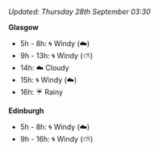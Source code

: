 *Updated: Thursday 28th September 03:30*

**Glasgow**

* 5h - 8h: :cyclone: Windy (:cloud:)
* 9h - 13h: :cyclone: Windy (:partly_sunny:)
* 14h: :cloud: Cloudy
* 15h: :cyclone: Windy (:cloud:)
* 16h: :umbrella: Rainy

**Edinburgh**

* 5h - 8h: :cyclone: Windy (:cloud:)
* 9h - 16h: :cyclone: Windy (:partly_sunny:)
